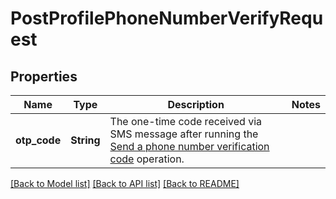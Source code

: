 # PostProfilePhoneNumberVerifyRequest

## Properties

Name | Type | Description | Notes
------------ | ------------- | ------------- | -------------
**otp_code** | **String** | The one-time code received via SMS message after running the [Send a phone number verification code](https://techdocs.akamai.com/linode-api/reference/post-profile-phone-number) operation. | 

[[Back to Model list]](../README.md#documentation-for-models) [[Back to API list]](../README.md#documentation-for-api-endpoints) [[Back to README]](../README.md)


